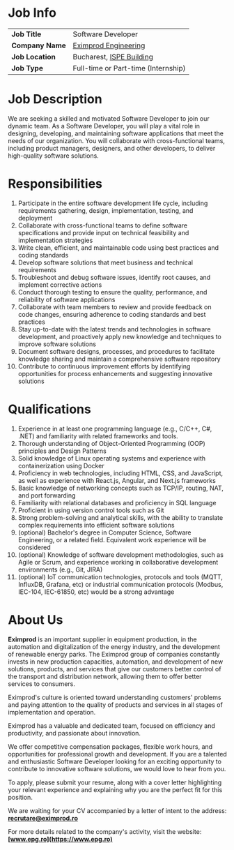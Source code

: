 
# Job Info
<table>
  <tbody>
    <tr>
      <td><b>Job Title</b></td>
      <td>Software Developer</td>
    </tr>
    <tr>
      <td><b>Company Name</b></td>
      <td><a href="https://www.epg.ro" target="_blank">Eximprod Engineering</a></td>
    </tr>
    <tr>
      <td><b>Job Location</b></td>
      <td>Bucharest, <a href="https://goo.gl/maps/ajkQnq77YPJAxhPF9?coh=178572&entry=tt" target="_blank">ISPE Building</a></td>
    </tr>
    <tr>
      <td><b>Job Type</b></td>
      <td>Full-time or Part-time (Internship)</td>
    </tr>
  </tbody>
</table>

# Job Description
We are seeking a skilled and motivated Software Developer to join our dynamic team. As a Software Developer, you will play a vital role in designing, developing, and maintaining software applications that meet the needs of our organization. You will collaborate with cross-functional teams, including product managers, designers, and other developers, to deliver high-quality software solutions.

# Responsibilities
1. Participate in the entire software development life cycle, including requirements gathering, design, implementation, testing, and deployment
2. Collaborate with cross-functional teams to define software specifications and provide input on technical feasibility and implementation strategies
3. Write clean, efficient, and maintainable code using best practices and coding standards
4. Develop software solutions that meet business and technical requirements
5. Troubleshoot and debug software issues, identify root causes, and implement corrective actions
6. Conduct thorough testing to ensure the quality, performance, and reliability of software applications
7. Collaborate with team members to review and provide feedback on code changes, ensuring adherence to coding standards and best practices
8. Stay up-to-date with the latest trends and technologies in software development, and proactively apply new knowledge and techniques to improve software solutions
9. Document software designs, processes, and procedures to facilitate knowledge sharing and maintain a comprehensive software repository
10. Contribute to continuous improvement efforts by identifying opportunities for process enhancements and suggesting innovative solutions

# Qualifications
1. Experience in at least one programming language (e.g., C/C++, C#, .NET) and familiarity with related frameworks and tools.
2. Thorough understanding of Object-Oriented Programming (OOP) principles and Design Patterns
3. Solid knowledge of Linux operating systems and experience with containerization using Docker
4. Proficiency in web technologies, including HTML, CSS, and JavaScript, as well as experience with React.js, Angular, and Next.js frameworks
5. Basic knowledge of networking concepts such as TCP/IP, routing, NAT, and port forwarding
6. Familiarity with relational databases and proficiency in SQL language
7. Proficient in using version control tools such as Git
8. Strong problem-solving and analytical skills, with the ability to translate complex requirements into efficient software solutions
9. (optional) Bachelor's degree in Computer Science, Software Engineering, or a related field. Equivalent work experience will be considered
10. (optional) Knowledge of software development methodologies, such as Agile or Scrum, and experience working in collaborative development environments (e.g., Git, JIRA)
11. (optional) IoT communication technologies, protocols and tools (MQTT, InfluxDB, Grafana, etc) or industrial communication protocols (Modbus, IEC-104, IEC-61850, etc) would be a strong advantage

# About Us
**Eximprod** is an important supplier in equipment production, in the automation and digitalization of the energy industry, and the development of renewable energy parks. The Eximprod group of companies constantly invests in new production capacities, automation, and development of new solutions, products, and services that give our customers better control of the transport and distribution network, allowing them to offer better services to consumers.

Eximprod's culture is oriented toward understanding customers' problems and paying attention to the quality of products and services in all stages of implementation and operation.

Eximprod has a valuable and dedicated team, focused on efficiency and productivity, and passionate about innovation.

We offer competitive compensation packages, flexible work hours, and opportunities for professional growth and development. If you are a talented and enthusiastic Software Developer looking for an exciting opportunity to contribute to innovative software solutions, we would love to hear from you.

To apply, please submit your resume, along with a cover letter highlighting your relevant experience and explaining why you are the perfect fit for this position.

We are waiting for your CV accompanied by a letter of intent to the address: **[recrutare@eximprod.ro](mailto:recrutare@eximprod.ro)**

For more details related to the company's activity, visit the website: **[www.epg.ro](https://www.epg.ro)**